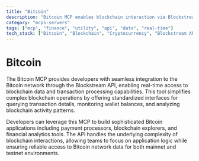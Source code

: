 ```yaml
---
title: "Bitcoin"
description: "Bitcoin MCP enables blockchain interaction via Blockstream API for transaction monitoring, wallet management, and analysis."
category: "mcps-servers"
tags: ["mcp", "finance", "utility", "api", "data", "real-time"]
tech_stack: ["Bitcoin", "Blockchain", "Cryptocurrency", "Blockstream API", "Digital Payments"]
---
```


# Bitcoin

The Bitcoin MCP provides developers with seamless integration to the Bitcoin network through the Blockstream API, enabling real-time access to blockchain data and transaction processing capabilities. This tool simplifies complex blockchain operations by offering standardized interfaces for querying transaction details, monitoring wallet balances, and analyzing blockchain activity patterns.

Developers can leverage this MCP to build sophisticated Bitcoin applications including payment processors, blockchain explorers, and financial analytics tools. The API handles the underlying complexity of blockchain interactions, allowing teams to focus on application logic while ensuring reliable access to Bitcoin network data for both mainnet and testnet environments.
